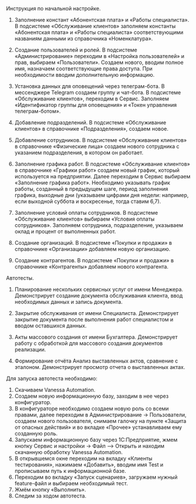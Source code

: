 Инструкция по начальной настройке.

1. Заполнение констант «Абонентская плата» и «Работы специалиста».
В подсистеме «Обслуживание клиентов» заполняем константы «Абонентская плата» и «Работы специалиста» соответствующими названиям данными из справочника «Номенклатура».

2. Создание пользователей и ролей.
В подсистеме «Администрирование» переходим в «Настройка пользователей» и прав, выбираем «Пользователи». Создаем нового, вводим полное имя, назначаем соответствующие права доступа. При необходимости вводим дополнительную информацию.

3. Установка данных для оповещений через телеграм-бота.
В мессенджере Telegram создаем группу и чат-бота. В подсистеме «Обслуживание клиентов», переходим в Сервис. Заполняем «Идентификатор группы для оповещения» и «Токен управления телеграм-ботом».

4. Добавление подразделений.
В подсистеме «Обслуживание клиентов» в справочнике «Подразделения», создаем новое.

5. Добавление сотрудников.
В подсистеме «Обслуживание клиентов» в справочнике «Физические лица» создаем нового сотрудника с указанием подразделения, в котором он работает.

6. Заполнение графика работ.
В подсистеме «Обслуживание клиентов» в справочнике «Графики работ» создаем новый график, который используется на предприятии. Далее переходим в Сервис выбираем «Заполнение графика работ». Необходимо указывать график работы, созданный в предыдущем шаге, период заполнения графика, выходные дни (указываем цифрами дня недели: например, если выходной суббота и воскресенье, тогда ставим 6,7). 

7. Заполнение условий оплаты сотрудников.
В подсистеме «Обслуживание клиентов» выбираем «Условия оплаты сотрудников». Заполняем сотрудника, подразделение, указываем оклад и процент от выполненных работ.

8. Создание организаций.
В подсистеме «Покупки и продажи» в справочнике «Организации» добавляем новую организацию.

9. Создание контрагентов.
В подсистеме «Покупки и продажи» в справочнике «Контрагенты» добавляем нового контрагента.



Автотесты.

1. Планирование нескольких сервисных услуг от имени Менеджера.
Демонстрирует создание документа обслуживания клиента, ввод необходимых данных и запись документа.

2. Закрытие обслуживания от имени Специалиста.
Демонстрирует закрытие документа после выполнения работ специалистом и вводом оставшихся данных.

3. Акты массового создания от имени Бухгалтера.
Демонстрирует работу с обработкой для массового создания документов реализации.

4. Формирование отчёта Анализ выставленных актов, сравнение с эталоном.
Демонстрирует просмотр отчета о выставленных актах.

Для запуска автотеста необходимо:
1.	Скачиваем Vanessa Automation.
2.	Создаем новую информационную базу, заходим в нее через конфигуратор.
3.	В конфигураторе необходимо создаем новую роль со всеми правами, далее переходим в Администрирование -> Пользователи, создаем нового пользователя, снимаем галочку на пункте «Защита от опасных действий» и во вкладке «Прочее» устанавливаем ему созданную роль.
4.	Запускаем информационную базу через 1С:Предприятие, жмем кнопку Сервис и настройки -> Файл –> Открыть и находим скачанную обработку Vanessa Automation.
5.	В открывшемся окне переходим на вкладку «Клиенты тестирования», нажимаем «Добавить», вводим имя Test и прописываем путь к информационной базе.
6.	Переходим во вкладку «Запуск сценариев», загружаем нужный feature-файл и выбираем необходимый тест.
7.	Жмём кнопку «Выполнить».
8.	Следим за ходом автотеста.